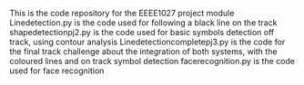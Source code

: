 This is the code repository for the EEEE1027 project module
Linedetection.py is the code used for following a black line on the track
shapedetectionpj2.py is the code used for basic symbols detection off track, using contour analysis
Linedetectioncompletepj3.py is the code for the final track challenge about the integration of both systems, with the coloured lines and on track symbol detection
facerecognition.py is the code used for face recognition
